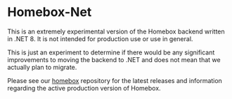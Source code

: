 # Homebox-Net

This is an extremely experimental version of the Homebox backend written in .NET 8. It is not intended for production use
or use in general.

This is just an experiment to determine if there would be any significant improvements to moving the backend to .NET and
does not mean that we actually plan to migrate.

Please see our [homebox](https://github.com/sysadminsmedia/homebox) repository for the latest releases and information regarding the active production version of
Homebox.